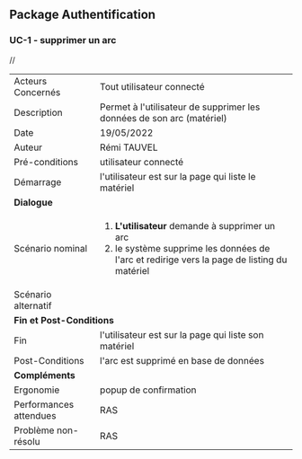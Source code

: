## Package Authentification
### UC-1 - supprimer un arc

<table>
    <tbody>//
        <tr>
            <td>
                Acteurs Concernés
            </td>
            <td>
                Tout utilisateur connecté
            </td>
        </tr>
        <tr>
            <td>
                Description
            </td>
            <td>
                Permet à l'utilisateur de supprimer les données de son arc (matériel)
            </td>
        </tr>
        <tr>
            <td>
                Date
            </td>
            <td>
                19/05/2022
            </td>
        </tr>
        <tr>
            <td>
                Auteur
            </td>
            <td>
                Rémi TAUVEL
            </td>
        </tr>
        <tr>
            <td>
                Pré-conditions
            </td>
            <td>
                utilisateur connecté
            </td>
        </tr>
        <tr>
            <td>
                Démarrage
            </td>
            <td>
                l'utilisateur est sur la page qui liste le matériel
            </td>
        </tr>
        <tr>
            <td colspan="2">
                <strong>Dialogue</strong>
            </td>
        </tr>
        <tr>
            <td>
                Scénario nominal
            </td>
            <td>
              <ol>
                  <li>
                    <strong>L'utilisateur</strong> demande à supprimer un arc
                  </li>
                  <li>
                    le système supprime les données de l'arc et redirige vers la page de listing du matériel
                  </li>
              </ol>
            </td>
        </tr>
        <tr>
            <td>
                Scénario alternatif
            </td>
            <td>
            </td>
        </tr>
        <tr>
            <td colspan="2">
                <strong>Fin et Post-Conditions</strong>
            </td>
        </tr>
        <tr>
            <td>
                Fin
            </td>
            <td>
                l'utilisateur est sur la page qui liste son matériel
            </td>
        </tr>
        <tr>
            <td>
                Post-Conditions
            </td>
            <td>
                l'arc est supprimé en base de données
            </td>
        </tr>
        <tr>
            <td colspan="2">
                <strong>Compléments</strong>
            </td>
        </tr>
        <tr>
            <td>
                Ergonomie
            </td>
            <td>
                popup de confirmation
            </td>
        </tr>
        <tr>
            <td>
                Performances attendues
            </td>
            <td>
                RAS
            </td>
        </tr>
        <tr>
            <td>
                Problème non-résolu
            </td>
            <td>
                RAS
            </td>
        </tr>
    </tbody>
</table>